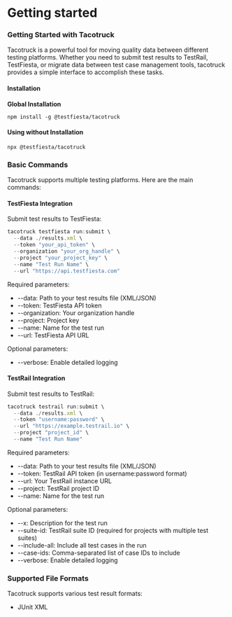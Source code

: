 # Getting started

### Getting Started with Tacotruck <a href="#getting-started-with-tacotruck" id="getting-started-with-tacotruck"></a>

Tacotruck is a powerful tool for moving quality data between different testing platforms. Whether you need to submit test results to TestRail, TestFiesta, or migrate data between test case management tools, tacotruck provides a simple interface to accomplish these tasks.

#### Installation <a href="#installation" id="installation"></a>

**Global Installation**

```
npm install -g @testfiesta/tacotruck
```

#### Using without Installation

```
npx @testfiesta/tacotruck
```

### Basic Commands

Tacotruck supports multiple testing platforms. Here are the main commands:

#### TestFiesta Integration

Submit test results to TestFiesta:

```javascript
tacotruck testfiesta run:submit \
  --data ./results.xml \
  --token "your_api_token" \
  --organization "your_org_handle" \
  --project "your_project_key" \
  --name "Test Run Name" \
  --url "https://api.testfiesta.com"
```

Required parameters:

* \--data: Path to your test results file (XML/JSON)
* \--token: TestFiesta API token
* \--organization: Your organization handle
* \--project: Project key
* \--name: Name for the test run
* \--url: TestFiesta API URL

Optional parameters:

* \--verbose: Enable detailed logging

#### TestRail Integration

Submit test results to TestRail:

```javascript
tacotruck testrail run:submit \
  --data ./results.xml \
  --token "username:password" \
  --url "https://example.testrail.io" \
  --project "project_id" \
  --name "Test Run Name"
```

Required parameters:

* \--data: Path to your test results file (XML/JSON)
* \--token: TestRail API token (in username:password format)
* \--url: Your TestRail instance URL
* \--project: TestRail project ID
* \--name: Name for the test run

Optional parameters:

* \--x: Description for the test run
* \--suite-id: TestRail suite ID (required for projects with multiple test suites)
* \--include-all: Include all test cases in the run
* \--case-ids: Comma-separated list of case IDs to include
* \--verbose: Enable detailed logging

### Supported File Formats

Tacotruck supports various test result formats:

* JUnit XML
